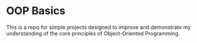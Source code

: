 # OOP Basics

This is a repo for simple projects designed to improve and demonstrate my understanding of the core principles of Object-Oriented Programming.  

